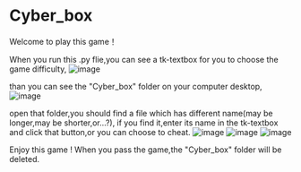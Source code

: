 # Cyber_box
Welcome to play this game！

When you run this .py flie,you can see a tk-textbox for you to choose the game difficulty,
![image](https://github.com/xiaow22333/Cyber_box/assets/110222975/387134f2-9fad-4f99-b009-16d242e11a44)

than you can see the "Cyber_box" folder on your computer desktop,
![image](https://github.com/xiaow22333/Cyber_box/assets/110222975/dcb3c832-7b8d-4ec4-b2ff-5fae5616c56e)

open that folder,you should find a file which has different name(may be longer,may be shorter,or...?),
if you find it,enter its name in the tk-textbox and click that button,or you can choose to cheat.
![image](https://github.com/xiaow22333/Cyber_box/assets/110222975/a4d4f87c-3c38-49c4-80b0-c9460c5d9d80)
![image](https://github.com/xiaow22333/Cyber_box/assets/110222975/5e72d12d-9f51-4fbf-a66f-dfb7d95a5234)
![image](https://github.com/xiaow22333/Cyber_box/assets/110222975/3616511a-82f1-4111-8510-f3b02e1b9bf7)

Enjoy this game ! When you pass the game,the "Cyber_box" folder will be deleted. 
